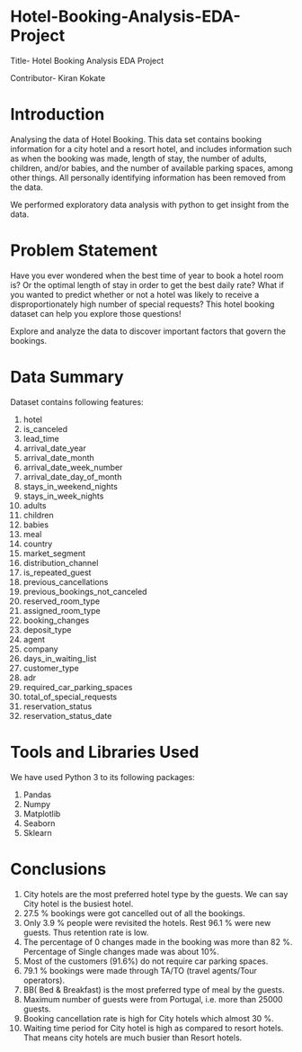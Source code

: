 # Hotel-Booking-Analysis-EDA-Project
Title- Hotel Booking Analysis EDA Project

Contributor- Kiran Kokate

# **Introduction**

Analysing the data of Hotel Booking. This data set contains booking information for a city hotel and a resort hotel, and includes information such as when the booking was made, length of stay, the number of adults, children, and/or babies, and the number of available parking spaces, among other things. All personally identifying information has been removed from the data.

We performed exploratory data analysis with python to get insight from the data.

# **Problem Statement**

Have you ever wondered when the best time of year to book a hotel room is? Or the optimal length of stay in order to get the best daily rate? What if you wanted to predict whether or not a hotel was likely to receive a disproportionately high number of special requests? This hotel booking dataset can help you explore those questions!

Explore and analyze the data to discover important factors that govern the bookings.

# **Data Summary**

Dataset contains following features:

1. hotel
2. is_canceled
3. lead_time
4. arrival_date_year
5. arrival_date_month
6. arrival_date_week_number
7. arrival_date_day_of_month
8. stays_in_weekend_nights
9. stays_in_week_nights
10. adults
11. children
12. babies
13. meal
14. country
15. market_segment
16. distribution_channel
17. is_repeated_guest
18. previous_cancellations
19. previous_bookings_not_canceled
20. reserved_room_type
21. assigned_room_type
22. booking_changes
23. deposit_type
24. agent
25. company
26. days_in_waiting_list
27. customer_type
28. adr
29. required_car_parking_spaces
30. total_of_special_requests
31. reservation_status
32. reservation_status_date

# **Tools and Libraries Used**

We have used Python 3 to its following packages:

1. Pandas
2. Numpy
3. Matplotlib
4. Seaborn
5. Sklearn

# **Conclusions**

1. City hotels are the most preferred hotel type by the guests. We can say City hotel is the busiest hotel.
2. 27.5 % bookings were got cancelled out of all the bookings.
3. Only 3.9 % people were revisited the hotels. Rest 96.1 % were new guests. Thus retention rate is low.
4. The percentage of 0 changes made in the booking was more than 82 %. Percentage of Single changes made was about 10%.
5. Most of the customers (91.6%) do not require car parking spaces.
6. 79.1 % bookings were made through TA/TO (travel agents/Tour operators).
7. BB( Bed & Breakfast) is the most preferred type of meal by the guests.
8. Maximum number of guests were from Portugal, i.e. more than 25000 guests.
9. Booking cancellation rate is high for City hotels which almost 30 %.
10. Waiting time period for City hotel is high as compared to resort hotels. That means city hotels are much busier than Resort hotels.
    


